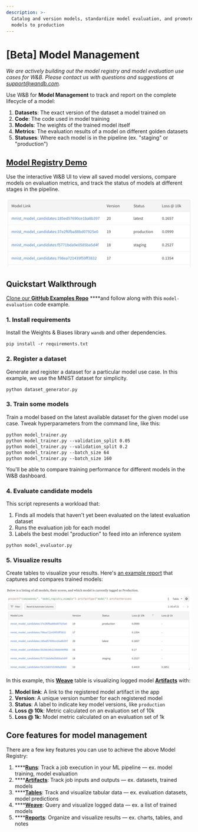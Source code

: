 ```yaml
---
description: >-
  Catalog and version models, standardize model evaluation, and promote the best
  models to production
---
```


# \[Beta\] Model Management

_We are actively building out the model registry and model evaluation use cases for W&B. Please contact us with questions and suggestions at support@wandb.com._

Use W&B for **Model Management** to track and report on the complete lifecycle of a model:

1. **Datasets**: The exact version of the dataset a model trained on
2. **Code**: The code used in model training
3. **Models**: The weights of the trained model itself
4. **Metrics**: The evaluation results of a model on different golden datasets
5. **Statuses**: Where each model is in the pipeline \(ex. "staging" or "production"\)

## [Model Registry Demo](https://wandb.ai/timssweeney/model_registry_example/reports/MNIST-Model-Status--Vmlldzo4OTIyNTA)

Use the interactive W&B UI to view all saved model versions, compare models on evaluation metrics, and track the status of models at different stages in the pipeline.

![](../.gitbook/assets/image%20%28152%29.png)

## Quickstart Walkthrough

[Clone our **GitHub Examples Repo**](https://github.com/wandb/examples/tree/master/examples/model-evaluation) ****and follow along with this `model-evaluation` code example.

### **1. Install requirements**

Install the Weights & Biases library `wandb` and other dependencies.

```text
pip install -r requirements.txt
```

### **2. Register a dataset**

Generate and register a dataset for a particular model use case. In this example, we use the MNIST dataset for simplicity.

```text
python dataset_generator.py
```

### **3. Train some models**

Train a model based on the latest available dataset for the given model use case. Tweak hyperparameters from the command line, like this:

```text
python model_trainer.py
python model_trainer.py --validation_split 0.05
python model_trainer.py --validation_split 0.2
python model_trainer.py --batch_size 64
python model_trainer.py --batch_size 160
```

You'll be able to compare training performance for different models in the W&B dashboard.

### **4. Evaluate candidate models**

This script represents a workload that:

1. Finds all models that haven't yet been evaluated on the latest evaluation dataset
2. Runs the evaluation job for each model
3. Labels the best model "production" to feed into an inference system

```text
python model_evaluator.py
```

### 5. Visualize results

Create tables to visualize your results. Here's [an example report](https://wandb.ai/timssweeney/model_registry_example/reports/MNIST-Model-Status--Vmlldzo4OTIyNTA) that captures and compares trained models:

![](../.gitbook/assets/image%20%28153%29.png)

In this example, this [**Weave**](../ref/app/features/panels/weave.md) table is visualizing logged model [**Artifacts**](artifacts/) with:

1. **Model link**: A link to the registered model artifact in the app
2. **Version**: A unique version number for each registered model
3. **Status**: A label to indicate key model versions, like `production` 
4. **Loss @ 10k**: Metric calculated on an evaluation set of 10k
5. **Loss @ 1k:** Model metric calculated on an evaluation set of 1k

## Core features for model management

There are a few key features you can use to achieve the above Model Registry:

1. \*\*\*\*[**Runs**](track/): Track a job execution in your ML pipeline — ex. model training, model evaluation
2. \*\*\*\*[**Artifacts**](artifacts/): Track job inputs and outputs — ex. datasets, trained models
3. \*\*\*\*[**Tables**](data-vis/): Track and visualize tabular data — ex. evaluation datasets, model predictions
4. \*\*\*\*[**Weave**](../ref/app/features/panels/weave.md): Query and visualize logged data — ex. a list of trained models
5. \*\*\*\*[**Reports**](reports.md): Organize and visualize results — ex. charts, tables, and notes



